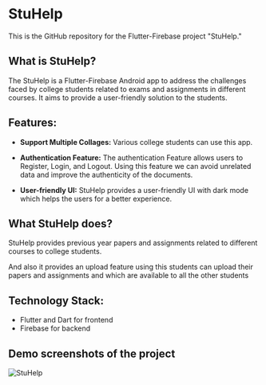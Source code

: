 # StuHelp
This is the GitHub repository for the Flutter-Firebase project "StuHelp."

## What is StuHelp?
The StuHelp is a Flutter-Firebase Android app to address the challenges faced by college students related to exams and assignments in
different courses. It aims to provide a user-friendly solution to the students.


## Features:
- **Support Multiple Collages:** Various college students can use this app.

- **Authentication Feature:** The authentication Feature allows users to Register, Login, and Logout. Using this feature we can avoid unrelated data and improve the authenticity of the documents.

- **User-friendly UI:** StuHelp provides a user-friendly UI with dark mode which helps the users for a better experience.

## What StuHelp does?
StuHelp provides previous year papers and assignments related to different courses to college students.

And also it provides an upload feature using this students can upload their papers and assignments and which are available to all the other students

## Technology Stack:
- Flutter and Dart for frontend
- Firebase for backend

## Demo screenshots of the project
![StuHelp](https://github.com/Ravindra-prajapat/StuHelp/assets/113177735/d9de2337-7113-4e89-b0db-6704d76ca70d)

